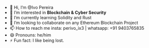 - 👋 Hi, I’m @Ivo Pereira
- 👀 I’m interested in **Blockchain & Cyber Security**
- 🌱 I’m currently learning Solidity and Rust
- 💞️ I’m looking to collaborate on any Ethereum Blockchain Project
- 📫 How to reach me insta: perivo_ix3 | whatsapp: +91 9403765835
- 😄 Pronouns: he/him
- ⚡ Fun fact: I like being lost.

<!---
Perivo/Perivo is a ✨ special ✨ repository because its `README.md` (this file) appears on your GitHub profile.
You can click the Preview link to take a look at your changes.
--->
